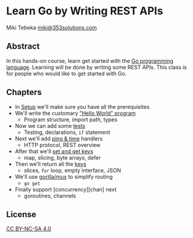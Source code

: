 # Learn Go by Writing REST APIs

Miki Tebeka <miki@353solutions.com>

## Abstract
In this hands-on course, learn get started with the [Go programming
language][go]. Learning will be done by writing some REST APIs. This class is
for people who would like to get started with Go.

[go]: https://golang.org

## Chapters

* In [Setup][setup] we'll make sure you have all the prerequisites
* We'll write the customary ["Hello World" program][hello-world]
    - Program structure, import path, types
* Now we can add some [tests][tests]
    - Testing, declarations, `if` statement
* Next we'll add [ping & time][ping] handlers
    - HTTP protocol, REST overview
* After that we'll [set and get keys][setget]
    - map, slicing, byte arrays, defer
* Then we'll return all the [keys][keys]
    - slices, `for` loop, empty interface, JSON
* We'll use [gorilla/mux][mux] to simplify routing
    - `go get`
* Finally support [concurrency][chan] next
    - goroutines, channels

[setup]: step_00/README.md
[hello-world]: step_01/README.md
[tests]: step_02/README.md
[ping]: step_03/README.md
[setget]: step_04/README.md
[keys]: step_05/README.md
[mux]: step_06/README.md

## License

[CC BY-NC-SA 4.0][license]

[license]: https://creativecommons.org/licenses/by-nc-sa/4.0/legalcode
